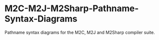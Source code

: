 # M2C-M2J-M2Sharp-Pathname-Syntax-Diagrams
Pathname syntax diagrams for the M2C, M2J and M2Sharp compiler suite.
